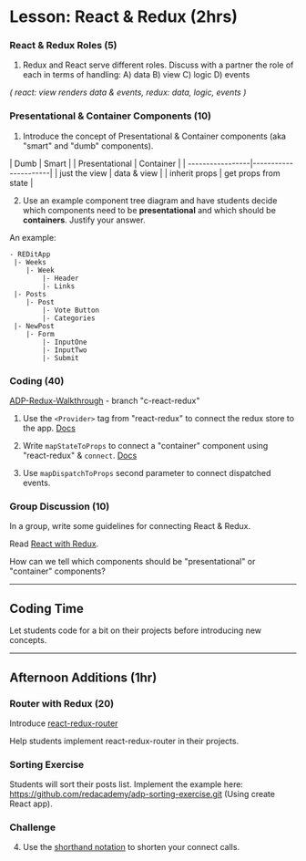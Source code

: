 # Lesson: React & Redux (2hrs)

### React & Redux Roles (5)

1. Redux and React serve different roles. Discuss with a partner the role of each in terms of handling:
A) data
B) view
C) logic
D) events

*(
  react: view renders data & events,
  redux: data, logic, events
)*

### Presentational & Container Components (10)

1. Introduce the concept of Presentational & Container components (aka "smart" and "dumb" components).

| Dumb             | Smart                |
| Presentational   | Container            |
| -----------------|----------------------|
| just the view    |  data & view         |
| inherit props    | get props from state |


2. Use an example component tree diagram and have students decide which components need to be **presentational** and which should be **containers**. Justify your answer.

An example:

```
- REDitApp
 |- Weeks
    |- Week
        |- Header
        |- Links
 |- Posts
    |- Post
        |- Vote Button
        |- Categories
 |- NewPost
    |- Form
        |- InputOne
        |- InputTwo
        |- Submit
```

### Coding (40)

[ADP-Redux-Walkthrough](https://github.com/redacademy/adp-redux-walkthrough) - branch "c-react-redux"

1. Use the `<Provider>` tag from "react-redux" to connect the redux store to the app. [Docs](https://github.com/reactjs/react-redux/blob/master/docs/api.md#provider-store)


2. Write `mapStateToProps` to connect a "container" component using "react-redux" & `connect`. [Docs](https://github.com/reactjs/react-redux/blob/master/docs/api.md#connectmapstatetoprops-mapdispatchtoprops-mergeprops-options)

3. Use `mapDispatchToProps` second parameter to connect dispatched events.

### Group Discussion (10)

In a group, write some guidelines for connecting React & Redux.

Read [React with Redux](http://redux.js.org/docs/basics/UsageWithReact.html).

How can we tell which components should be "presentational" or "container" components?

---

## Coding Time

Let students code for a bit on their projects before introducing new concepts.

---

## Afternoon Additions (1hr)

### Router with Redux (20)

Introduce [react-redux-router](https://github.com/reactjs/react-router-redux)

Help students implement react-redux-router in their projects.


### Sorting Exercise

Students will sort their posts list. Implement the example here:
https://github.com/redacademy/adp-sorting-exercise.git
(Using create React app).



### Challenge

4. Use the [shorthand notation](https://egghead.io/lessons/javascript-redux-using-mapdispatchtoprops-shorthand-notation?course=building-react-applications-with-idiomatic-redux) to shorten your connect calls.
